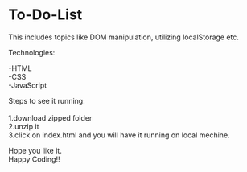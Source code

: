 # To-Do-List
 
  This includes topics like DOM manipulation, utilizing localStorage etc.

Technologies:<br>

  -HTML<br>
  -CSS<br>
  -JavaScript<br>

Steps to see it running:<br><br>
1.download zipped folder<br>
2.unzip it<br>
3.click on index.html and you will have it running on local mechine.<br>

Hope you like it.<br>
Happy Coding!!